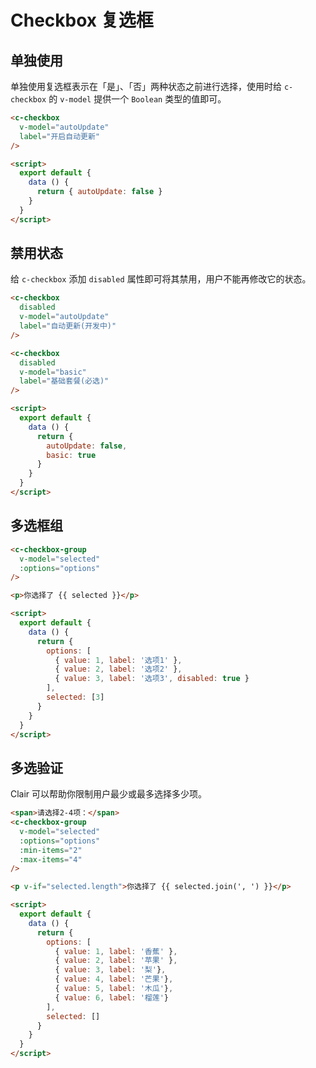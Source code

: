 # Checkbox 复选框

## 单独使用

单独使用复选框表示在「是」、「否」两种状态之前进行选择，使用时给 `c-checkbox` 的 `v-model` 提供一个 `Boolean` 类型的值即可。

```html
<c-checkbox
  v-model="autoUpdate"
  label="开启自动更新"
/>

<script>
  export default {
    data () {
      return { autoUpdate: false }
    }
  }
</script>
```

## 禁用状态

给 `c-checkbox` 添加 `disabled` 属性即可将其禁用，用户不能再修改它的状态。

```html
<c-checkbox
  disabled
  v-model="autoUpdate"
  label="自动更新(开发中)"
/>

<c-checkbox
  disabled
  v-model="basic"
  label="基础套餐(必选)"
/>

<script>
  export default {
    data () {
      return {
        autoUpdate: false,
        basic: true
      }
    }
  }
</script>
```

## 多选框组

```html
<c-checkbox-group
  v-model="selected"
  :options="options"
/>

<p>你选择了 {{ selected }}</p>

<script>
  export default {
    data () {
      return {
        options: [
          { value: 1, label: '选项1' },
          { value: 2, label: '选项2' },
          { value: 3, label: '选项3', disabled: true }
        ],
        selected: [3]
      }
    }
  }
</script>
```

## 多选验证

Clair 可以帮助你限制用户最少或最多选择多少项。

```html
<span>请选择2-4项：</span>
<c-checkbox-group
  v-model="selected"
  :options="options"
  :min-items="2"
  :max-items="4"
/>

<p v-if="selected.length">你选择了 {{ selected.join(', ') }}</p>

<script>
  export default {
    data () {
      return {
        options: [
          { value: 1, label: '香蕉' },
          { value: 2, label: '苹果' },
          { value: 3, label: '梨'},
          { value: 4, label: '芒果'},
          { value: 5, label: '木瓜'},
          { value: 6, label: '榴莲'}
        ],
        selected: []
      }
    }
  }
</script>
```
